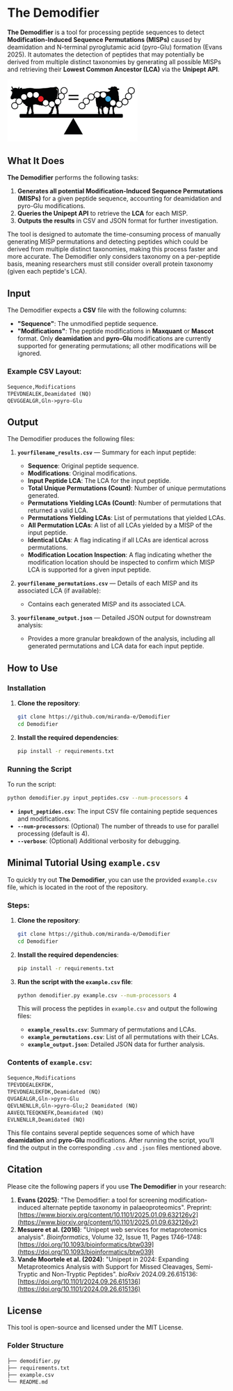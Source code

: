 
# The Demodifier

**The Demodifier** is a tool for processing peptide sequences to detect **Modification-Induced Sequence Permutations (MISPs)** caused by deamidation and N-terminal pyroglutamic acid (pyro-Glu) formation (Evans 2025). It automates the detection of peptides that may potentially be derived from multiple distinct taxonomies by generating all possible MISPs and retrieving their **Lowest Common Ancestor (LCA)** via the **Unipept API**. 

<img src="images/demodifier_simple_fig.png" alt="Demodifier Figure" width="300" />

## What It Does

**The Demodifier** performs the following tasks:

1. **Generates all potential Modification-Induced Sequence Permutations (MISPs)** for a given peptide sequence, accounting for deamidation and pyro-Glu modifications.
2. **Queries the Unipept API** to retrieve the **LCA** for each MISP.
3. **Outputs the results** in CSV and JSON format for further investigation.

The tool is designed to automate the time-consuming process of manually generating MISP permutations and detecting peptides which could be derived from multiple distinct taxonomies, making this process faster and more accurate. The Demodifier only considers taxonomy on a per-peptide basis, meaning researchers must still consider overall protein taxonomy (given each peptide's LCA).

## Input

The Demodifier expects a **CSV** file with the following columns:

- **"Sequence"**: The unmodified peptide sequence.
- **"Modifications"**: The peptide modifications in **Maxquant** or **Mascot** format. Only **deamidation** and **pyro-Glu** modifications are currently supported for generating permutations; all other modifications will be ignored.

### Example CSV Layout:
```csv
Sequence,Modifications
TPEVDNEALEK,Deamidated (NQ)
QEVGGEALGR,Gln->pyro-Glu
```

## Output

The Demodifier produces the following files:

1. **`yourfilename_results.csv`** — Summary for each input peptide:
   - **Sequence**: Original peptide sequence.
   - **Modifications**: Original modifications.
   - **Input Peptide LCA**: The LCA for the input peptide.
   - **Total Unique Permutations (Count)**: Number of unique permutations generated.
   - **Permutations Yielding LCAs (Count)**: Number of permutations that returned a valid LCA.
   - **Permutations Yielding LCAs**: List of permutations that yielded LCAs.
   - **All Permutation LCAs**: A list of all LCAs yielded by a MISP of the input peptide.
   - **Identical LCAs**: A flag indicating if all LCAs are identical across permutations.
   - **Modification Location Inspection**: A flag indicating whether the modification location should be inspected to confirm which MISP LCA is supported for a given input peptide.

2. **`yourfilename_permutations.csv`** — Details of each MISP and its associated LCA (if available):
   - Contains each generated MISP and its associated LCA.

3. **`yourfilename_output.json`** — Detailed JSON output for downstream analysis:
   - Provides a more granular breakdown of the analysis, including all generated permutations and LCA data for each input peptide.

## How to Use

### Installation

1. **Clone the repository**:
   ```bash
   git clone https://github.com/miranda-e/Demodifier
   cd Demodifier
   ```

2. **Install the required dependencies**:
   ```bash
   pip install -r requirements.txt
   ```

### Running the Script

To run the script:

```bash
python demodifier.py input_peptides.csv --num-processors 4
```

- **`input_peptides.csv`**: The input CSV file containing peptide sequences and modifications.
- **`--num-processors`**: (Optional) The number of threads to use for parallel processing (default is 4).
- **`--verbose`**: (Optional) Additional verbosity for debugging.

## Minimal Tutorial Using `example.csv`

To quickly try out **The Demodifier**, you can use the provided `example.csv` file, which is located in the root of the repository.

### Steps:

1. **Clone the repository**:
   ```bash
   git clone https://github.com/miranda-e/Demodifier
   cd Demodifier
   ```

2. **Install the required dependencies**:
   ```bash
   pip install -r requirements.txt
   ```

3. **Run the script with the `example.csv` file**:
   ```bash
   python demodifier.py example.csv --num-processors 4
   ```

   This will process the peptides in `example.csv` and output the following files:
   - **`example_results.csv`**: Summary of permutations and LCAs.
   - **`example_permutations.csv`**: List of all permutations with their LCAs.
   - **`example_output.json`**: Detailed JSON data for further analysis.

### Contents of `example.csv`:

```csv
Sequence,Modifications
TPEVDDEALEKFDK,
TPEVDNEALEKFDK,Deamidated (NQ)
QVGAEALGR,Gln->pyro-Glu
QEVLNENLLR,Gln->pyro-Glu;2 Deamidated (NQ)
AAVEQLTEEQKNEFK,Deamidated (NQ)
EVLNENLLR,Deamidated (NQ)
```

This file contains several peptide sequences some of which have **deamidation** and **pyro-Glu** modifications. After running the script, you’ll find the output in the corresponding `.csv` and `.json` files mentioned above.

## Citation

Please cite the following papers if you use **The Demodifier** in your research:

1. **Evans (2025)**: "The Demodifier: a tool for screening modification-induced alternate peptide taxonomy in palaeoproteomics". Preprint: [https://www.biorxiv.org/content/10.1101/2025.01.09.632126v2](https://www.biorxiv.org/content/10.1101/2025.01.09.632126v2)
2. **Mesuere et al. (2016)**: "Unipept web services for metaproteomics analysis". *Bioinformatics*, Volume 32, Issue 11, Pages 1746–1748: [https://doi.org/10.1093/bioinformatics/btw039](https://doi.org/10.1093/bioinformatics/btw039)
3. **Vande Moortele et al. (2024)**: "Unipept in 2024: Expanding Metaproteomics Analysis with Support for Missed Cleavages, Semi-Tryptic and Non-Tryptic Peptides". *bioRxiv* 2024.09.26.615136: [https://doi.org/10.1101/2024.09.26.615136](https://doi.org/10.1101/2024.09.26.615136)

## License

This tool is open-source and licensed under the MIT License.

### Folder Structure
```
├── demodifier.py
├── requirements.txt
├── example.csv
└── README.md
```

